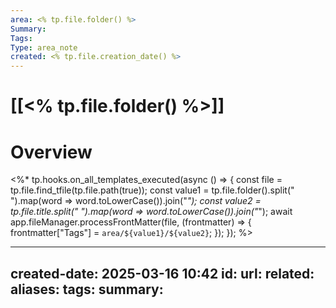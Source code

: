 ```yaml
---
area: <% tp.file.folder() %>
Summary: 
Tags: 
Type: area_note
created: <% tp.file.creation_date() %>
---
```

# [[<% tp.file.folder() %>]] 
# Overview


<%* 
tp.hooks.on_all_templates_executed(async () => { 
    const file = tp.file.find_tfile(tp.file.path(true)); 
    const value1 = tp.file.folder().split(" ").map(word => word.toLowerCase()).join("_"); 
    const value2 = tp.file.title.split(" ").map(word => word.toLowerCase()).join("_"); 
    await app.fileManager.processFrontMatter(file, (frontmatter) => { 
        frontmatter["Tags"] = `area/${value1}/${value2}`; 
    }); 
});
%>

---
created-date: 2025-03-16 10:42
id: 
url: 
related: 
aliases: 
tags: 
summary:
---
